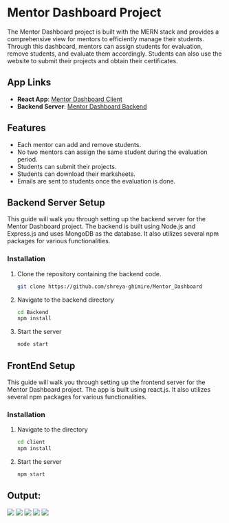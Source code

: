 # Mentor Dashboard Project

The Mentor Dashboard project is built with the MERN stack and provides a comprehensive view for mentors to efficiently manage their students. Through this dashboard, mentors can assign students for evaluation, remove students, and evaluate them accordingly. Students can also use the website to submit their projects and obtain their certificates.

## App Links

- **React App**: [Mentor Dashboard Client](https://mentor-dashboard-client-final.onrender.com/)
- **Backend Server**: [Mentor Dashboard Backend](https://mentor-dashboard-1.onrender.com/mentor)

## Features

- Each mentor can add and remove students.
- No two mentors can assign the same student during the evaluation period.
- Students can submit their projects.
- Students can download their marksheets.
- Emails are sent to students once the evaluation is done.

## Backend Server Setup

This guide will walk you through setting up the backend server for the Mentor Dashboard project. The backend is built using Node.js and Express.js and uses MongoDB as the database. It also utilizes several npm packages for various functionalities.

### Installation

1. Clone the repository containing the backend code.
   ```bash
   git clone https://github.com/shreya-ghimire/Mentor_Dashboard
2. Navigate to the backend directory
   ```bash
   cd Backend
   npm install
3. Start the server
   ```bash
   node start
   

## FrontEnd  Setup

This guide will walk you through setting up the frontend server for the Mentor Dashboard project. The app is built using react.js. It also utilizes several npm packages for various functionalities.

### Installation
1. Navigate to the directory
   ```bash
   cd client
   npm install
3. Start the server
   ```bash
   npm start
<h2>Output:</h2>
<img src="https://github.com/shreya-ghimire/Mentor_Dashboard/assets/140148528/54cc650c-e875-4eba-96f1-6ada78cd3765">
<img src="https://github.com/shreya-ghimire/Mentor_Dashboard/assets/140148528/944823d3-b0f0-4f72-943b-08f4dea9a2b9">
<img src="https://github.com/shreya-ghimire/Mentor_Dashboard/assets/140148528/27a3e1b6-fe80-470a-bd92-ade5af357969">
<img src="https://github.com/shreya-ghimire/Mentor_Dashboard/assets/140148528/37b7ce20-8dbb-426c-a9ba-fa6d8554b548">
<img src="https://github.com/shreya-ghimire/Mentor_Dashboard/assets/140148528/4af12abd-c717-4b52-a451-0255cc701dff">











